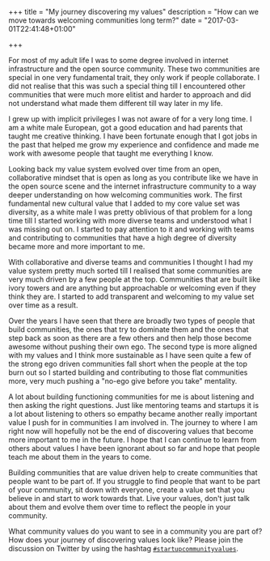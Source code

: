 +++
title = "My journey discovering my values"
description = "How can we move towards welcoming communities long term?"
date = "2017-03-01T22:41:48+01:00"

+++

For most of my adult life I was to some degree involved in internet
infrastructure and the open source community. These two communities are
special in one very fundamental trait, they only work if people
collaborate. I did not realise that this was such a special thing till
I encountered other communities that were much more elitist and harder to
approach and did not understand what made them different till way later
in my life.

I grew up with implicit privileges I was not aware of for a very long
time. I am a white male European, got a good education and had parents
that taught me creative thinking. I have been fortunate enough that I
got jobs in the past that helped me grow my experience and confidence
and made me work with awesome people that taught me everything I know.

Looking back my value system evolved over time from an open, collaborative
mindset that is open as long as you contribute like we have in the open
source scene and the internet infrastructure community to a way deeper
understanding on how welcoming communities work. The first fundamental
new cultural value that I added to my core value set was diversity,
as a white male I was pretty oblivious of that problem for a long time
till I started working with more diverse teams and understood what I
was missing out on. I started to pay attention to it and working with
teams and contributing to communities that have a high degree of
diversity became more and more important to me.

With collaborative and diverse teams and communities I thought I had my
value system pretty much sorted till I realised that some communities
are very much driven by a few people at the top. Communities that
are built like ivory towers and are anything but approachable or
welcoming even if they think they are. I started to add transparent
and welcoming to my value set over time as a result.

Over the years I have seen that there are broadly two types of people
that build communities, the ones that try to dominate them and the ones
that step back as soon as there are a few others and then help those
become awesome without pushing their own ego. The second type is more
aligned with my values  and I think more sustainable as I have seen
quite a few of the strong ego driven communities fall short when the
people at the top burn out so I started building and contributing to
those flat communities more, very much pushing a "no-ego give before you
take" mentality.

A lot about building functioning communities for me is about listening
and then asking the right questions. Just like mentoring teams and
startups it is a lot about listening to others so empathy became another
really important value I push for in communities I am involved in.
The journey to where I am right now will hopefully not be the end of
discovering values that become more important to me in the future. I
hope that I can continue to learn from others about values I have been
ignorant about so far and hope that people teach me about them in the
years to come.

Building communities that are value driven help to create communities
that people want to be part of. If you struggle to find people that want
to be part of your community, sit down with everyone, create a value set
that you believe in and start to work towards that. Live your values,
don't just talk about them and evolve them over time to reflect the
people in your community.

What community values do you want to see in a community you are part of?
How does your journey of discovering values look like? Please join the
discussion on Twitter by using the hashtag [`#startupcommunityvalues`](https://twitter.com/search?q=%24startupcommunityvalues).
